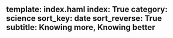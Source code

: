 template: index.haml
index: True
category: science
sort_key: date
sort_reverse: True
subtitle: Knowing more, Knowing better
---
